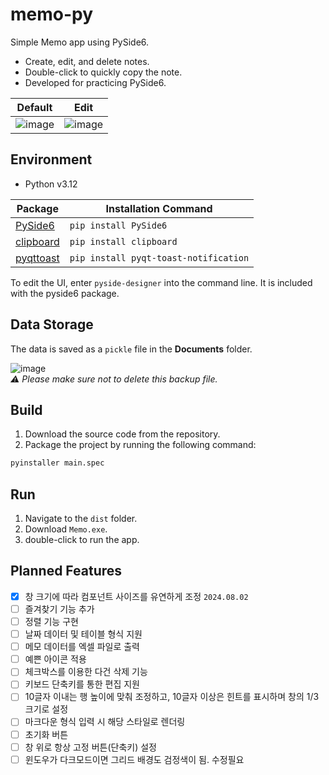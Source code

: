 # memo-py
Simple Memo app using PySide6.  
- Create, edit, and delete notes.
- Double-click to quickly copy the note.
- Developed for practicing PySide6.

| Default | Edit |
|---|---|
![image](https://github.com/user-attachments/assets/b0d056a2-502a-4ff8-b2ee-36ea406bf624) | ![image](https://github.com/user-attachments/assets/1cca1b12-ac4d-4205-9cd6-5e1a0e97d941)
   
## Environment 
- Python v3.12
  
| Package | Installation Command | 
|--|--|
| [PySide6](https://pypi.org/project/PySide6/) | `pip install PySide6` | 
| [clipboard](https://pypi.org/project/clipboard/)  | `pip install clipboard` |
| [pyqttoast](https://pypi.org/project/pyqt-toast-notification/)  | `pip install pyqt-toast-notification` |

To edit the UI, enter `pyside-designer` into the command line. It is included with the pyside6 package.

## Data Storage
The data is saved as a `pickle` file in the **Documents** folder.   

![image](https://github.com/user-attachments/assets/f266ca19-304e-4a31-9f2f-53cff19148a2)  
*⚠️  Please make sure not to delete this backup file.*

## Build
1. Download the source code from the repository.
2. Package the project by running the following command:
```bash
pyinstaller main.spec
```

## Run
1. Navigate to the `dist` folder.
2. Download `Memo.exe`.
3. double-click to run the app.

## Planned Features
- [x] 창 크기에 따라 컴포넌트 사이즈를 유연하게 조정 `2024.08.02`
- [ ] 즐겨찾기 기능 추가
- [ ] 정렬 기능 구현
- [ ] 날짜 데이터 및 테이블 형식 지원
- [ ] 메모 데이터를 엑셀 파일로 출력
- [ ] 예쁜 아이콘 적용
- [ ] 체크박스를 이용한 다건 삭제 기능
- [ ] 키보드 단축키를 통한 편집 지원
- [ ] 10글자 이내는 행 높이에 맞춰 조정하고, 10글자 이상은 힌트를 표시하며 창의 1/3 크기로 설정
- [ ] 마크다운 형식 입력 시 해당 스타일로 렌더링
- [ ] 초기화 버튼
- [ ] 창 위로 항상 고정 버튼(단축키) 설정
- [ ] 윈도우가 다크모드이면 그리드 배경도 검정색이 됨. 수정필요
